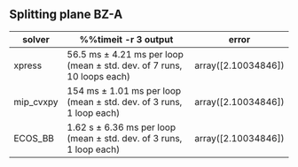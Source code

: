 ## Splitting plane BZ-A
|solver|%%timeit -r 3 output|error|
|-|-|-|
|xpress|56.5 ms ± 4.21 ms per loop (mean ± std. dev. of 7 runs, 10 loops each)|array([2.10034846])|
|mip_cvxpy| 154 ms ± 1.01 ms per loop (mean ± std. dev. of 3 runs, 1 loop each)|array([2.10034846])|
|ECOS_BB| 1.62 s ± 6.36 ms per loop (mean ± std. dev. of 3 runs, 1 loop each)|array([2.10034846])|

